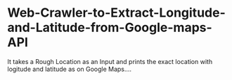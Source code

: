# Web-Crawler-to-Extract-Longitude-and-Latitude-from-Google-maps-API

It takes a Rough Location as an Input and prints the exact location with logitude and latitude as on Google Maps....
